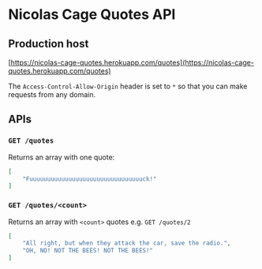 # Nicolas Cage Quotes API

## Production host

[https://nicolas-cage-quotes.herokuapp.com/quotes](https://nicolas-cage-quotes.herokuapp.com/quotes)

The `Access-Control-Allow-Origin` header is set to `*` so that you can make requests from any domain.

## APIs

### `GET /quotes`

Returns an array with one quote:

```json
[
    "Fuuuuuuuuuuuuuuuuuuuuuuuuuuuuuuuuck!"
]
```

### `GET /quotes/<count>`

Returns an array with `<count>` quotes e.g. `GET /quotes/2`

```json
[
    "All right, but when they attack the car, save the radio.",
    "OH, NO! NOT THE BEES! NOT THE BEES!"
]
```
